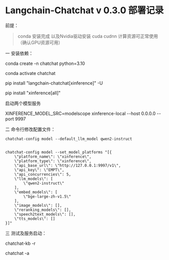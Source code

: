 # Langchain-Chatchat v 0.3.0 部署记录

前提：
>conda 安装完成 以及Nvidia驱动安装 cuda cudnn 计算资源可正常使用（确认GPU资源可用）

一 安装依赖：

conda create -n chatchat python=3.10

conda activate chatchat

pip install "langchain-chatchat[xinference]" -U

pip install "xinference[all]"

启动两个模型服务

XINFERENCE_MODEL_SRC=modelscope xinference-local --host 0.0.0.0 --port 9997


二 命令行修改配置文件：


```
chatchat-config model --default_llm_model qwen2-instruct


chatchat-config model --set_model_platforms "[{
    \"platform_name\": \"xinference\",
    \"platform_type\": \"xinference\",
    \"api_base_url\": \"http://127.0.0.1:9997/v1\",
    \"api_key\": \"EMPT\",
    \"api_concurrencies\": 5,
    \"llm_models\": [
        \"qwen2-instruct\"
    ],
    \"embed_models\": [
        \"bge-large-zh-v1.5\"
    ],
    \"image_models\": [],
    \"reranking_models\": [],
    \"speech2text_models\": [],
    \"tts_models\": []
}]"

```
三 测试及服务启动：

chatchat-kb -r

chatchat -a

